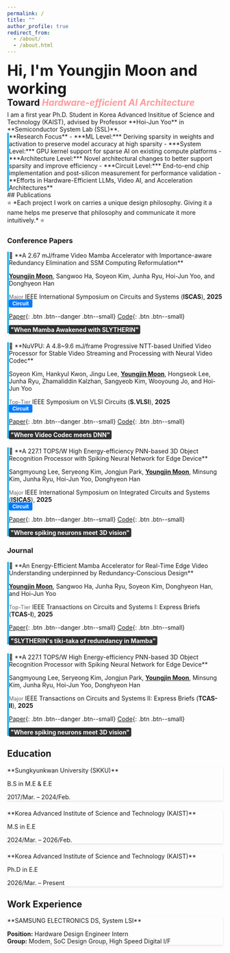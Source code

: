 ```yaml
---
permalink: /
title: ""
author_profile: true
redirect_from: 
  - /about/
  - /about.html
---
```

<div style="font-weight: bold; margin-bottom: 0.5em; line-height: 1.2;">
<span style="font-size: 2.5em;">Hi, I'm Youngjin Moon and working</span><br>
<span style="font-size: 1.5em;">Toward <em style="color:rgb(255, 154, 154); font-style: italic;">Hardware-efficient AI Architecture</em></span>
</div>

<div class="notice" markdown="1">
I am a first year Ph.D. Student in Korea Advanced Insititue of Science and Technology (KAIST), advised by Professor **Hoi-Jun Yoo** in **Semiconductor System Lab (SSL)**.
</div>

<div class="notice notice--info" markdown="1" style="border-left: 4px solid #22b3eb;">
**Research Focus**
- ***ML Level:*** Deriving sparsity in weights and activation to preserve model accuracy at high sparsity
- ***System Level:*** GPU kernel support for sparse AI on existing compute platforms
- ***Architecture Level:*** Novel architectural changes to better support sparsity and improve efficiency
- ***Circuit Level:*** End-to-end chip implementation and post-silicon measurement for performance validation
- **Efforts in Hardware-Efficient LLMs, Video AI, and Acceleration Architectures**
</div>
## Publications

<div class="notice" markdown="1">
⭐ *Each project I work on carries a unique design philosophy. Giving it a name helps me preserve that philosophy and communicate it more intuitively.* ⭐
</div>

### Conference Papers

<div class="notice notice--info" markdown="1" style="border-left: 4px solid #22b3eb; margin-bottom: 1.5em;">
🐍 **A 2.67 mJ/frame Video Mamba Accelerator with Importance-aware Redundancy Elimination and SSM Computing Reformulation**

<strong><u>Youngjin Moon</u></strong>, Sangwoo Ha, Soyeon Kim, Junha Ryu, Hoi-Jun Yoo, and Donghyeon Han

<span style="color: #666; font-size: 0.9em;">Major</span> IEEE International Symposium on Circuits and Systems (**ISCAS**), **2025**  
<span style="background-color: #007bff; color: white; padding: 2px 8px; border-radius: 3px; font-size: 0.85em; font-weight: bold;">Circuit</span>

[Paper](#){: .btn .btn--danger .btn--small} [Code](#){: .btn .btn--small}

<em style="color: white; background-color: #333; padding: 2px 4px; border-radius: 3px; font-weight: bold; font-style: normal;">"When Mamba Awakened with SLYTHERIN"</em>
</div>

<div class="notice notice--info" markdown="1" style="border-left: 4px solid #22b3eb; margin-bottom: 1.5em;">
🎥 **NuVPU: A 4.8~9.6 mJ/frame Progressive NTT-based Unified Video Processor for Stable Video Streaming and Processing with Neural Video Codec**

Soyeon Kim, Hankyul Kwon, Jingu Lee, <strong><u>Youngjin Moon</u></strong>, Hongseok Lee, Junha Ryu, Zhamaliddin Kalzhan, Sangyeob Kim, Wooyoung Jo, and Hoi-Jun Yoo

<span style="color: #666; font-size: 0.9em;">Top-Tier</span> IEEE Symposium on VLSI Circuits (**S.VLSI**), **2025**  
<span style="background-color: #007bff; color: white; padding: 2px 8px; border-radius: 3px; font-size: 0.85em; font-weight: bold;">Circuit</span>

[Paper](#){: .btn .btn--danger .btn--small} [Code](#){: .btn .btn--small}

<em style="color: white; background-color: #333; padding: 2px 4px; border-radius: 3px; font-weight: bold; font-style: normal;">"Where Video Codec meets DNN"</em>
</div>

<div class="notice notice--info" markdown="1" style="border-left: 4px solid #22b3eb; margin-bottom: 1.5em;">
🧠 **A 227.1 TOPS/W High Energy-efficiency PNN-based 3D Object Recognition Processor with Spiking Neural Network for Edge Device** 

Sangmyoung Lee, Seryeong Kim, Jongjun Park, <strong><u>Youngjin Moon</u></strong>, Minsung Kim, Junha Ryu, Hoi-Jun Yoo, Donghyeon Han

<span style="color: #666; font-size: 0.9em;">Major</span> IEEE International Symposium on Integrated Circuits and Systems (**ISICAS**), **2025**  
<span style="background-color: #007bff; color: white; padding: 2px 8px; border-radius: 3px; font-size: 0.85em; font-weight: bold;">Circuit</span>

[Paper](#){: .btn .btn--danger .btn--small} [Code](#){: .btn .btn--small}

<em style="color: white; background-color: #333; padding: 2px 4px; border-radius: 3px; font-weight: bold; font-style: normal;">"Where spiking neurons meet 3D vision"</em>
</div>

### Journal

<div class="notice notice--info" markdown="1" style="border-left: 4px solid #22b3eb; margin-bottom: 1.5em;">
🐍 **An Energy-Efficient Mamba Accelerator for Real-Time Edge Video Understanding underpinned by Redundancy-Conscious Design**

<strong><u>Youngjin Moon</u></strong>, Sangwoo Ha, Junha Ryu, Soyeon Kim, Donghyeon Han, and Hoi-Jun Yoo

<span style="color: #666; font-size: 0.9em;">Top-Tier</span> IEEE Transactions on Circuits and Systems I: Express Briefs (**TCAS-I**), **2025**

[Paper](#){: .btn .btn--danger .btn--small} [Code](#){: .btn .btn--small}

<em style="color: white; background-color: #333; padding: 2px 4px; border-radius: 3px; font-weight: bold; font-style: normal;">"SLYTHERIN's tiki-taka of redundancy in Mamba"</em>
</div>


<div class="notice notice--info" markdown="1" style="border-left: 4px solid #22b3eb; margin-bottom: 1.5em;">
🧠 **A 227.1 TOPS/W High Energy-efficiency PNN-based 3D Object Recognition Processor with Spiking Neural Network for Edge Device**

Sangmyoung Lee, Seryeong Kim, Jongjun Park, <strong><u>Youngjin Moon</u></strong>, Minsung Kim, Junha Ryu, Hoi-Jun Yoo, Donghyeon Han

<span style="color: #666; font-size: 0.9em;">Major</span> IEEE Transactions on Circuits and Systems II: Express Briefs (**TCAS-II**), **2025**

[Paper](#){: .btn .btn--danger .btn--small} [Code](#){: .btn .btn--small}

<em style="color: white; background-color: #333; padding: 2px 4px; border-radius: 3px; font-weight: bold; font-style: normal;">"Where spiking neurons meet 3D vision"</em>
</div>



## Education

<div class="notice" markdown="1" style="margin-bottom: 1.5em; box-shadow: 0 2px 4px rgba(0,0,0,0.1);">
**Sungkyunkwan University (SKKU)**

B.S in M.E & E.E

2017/Mar. – 2024/Feb.
</div>

<div class="notice" markdown="1" style="margin-bottom: 1.5em; box-shadow: 0 2px 4px rgba(0,0,0,0.1);">
**Korea Advanced Institute of Science and Technology (KAIST)**

M.S in E.E

2024/Mar. – 2026/Feb.
</div>

<div class="notice" markdown="1" style="margin-bottom: 1.5em; box-shadow: 0 2px 4px rgba(0,0,0,0.1);">
**Korea Advanced Institute of Science and Technology (KAIST)**

Ph.D in E.E

2026/Mar. – Present
</div>

## Work Experience

<div class="notice" markdown="1" style="margin-bottom: 1.5em; box-shadow: 0 2px 4px rgba(0,0,0,0.1);">
**SAMSUNG ELECTRONICS DS, System LSI**

**Position:** Hardware Design Engineer Intern  
**Group:** Modem, SoC Design Group, High Speed Digital I/F
</div>
